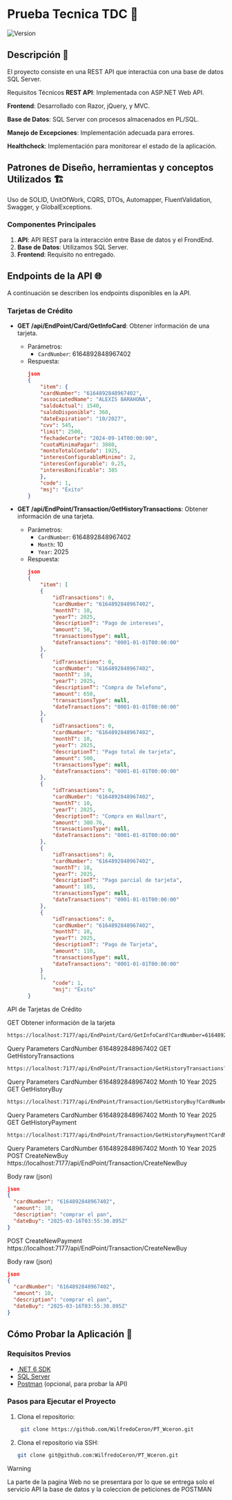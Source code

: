 # Prueba Tecnica TDC 🚀

![Version](https://img.shields.io/badge/version-1.0.0-blue)

## Descripción 📝
El proyecto consiste en una REST API que interactúa con una base de datos SQL Server.

Requisitos Técnicos
**REST API**: Implementada con ASP.NET Web API.

**Frontend**: Desarrollado con Razor, jQuery, y MVC.

**Base de Datos**: SQL Server con procesos almacenados en PL/SQL.

**Manejo de Excepciones**: Implementación adecuada para errores.

**Healthcheck**: Implementación para monitorear el estado de la aplicación.

## **Patrones de Diseño, herramientas y conceptos Utilizados 🏗️**
Uso de SOLID, UnitOfWork, CQRS, DTOs, Automapper, FluentValidation, Swagger, y GlobalExceptions.

### Componentes Principales
1. **API**: API REST para la interacción entre Base de datos y el FrondEnd.
2. **Base de Datos**: Utilizamos SQL Server.
3. **Frontend**: Requisito no entregado.

## **Endpoints de la API 🌐**

A continuación se describen los endpoints disponibles en la API.

### Tarjetas de Crédito
- **GET /api/EndPoint/Card/GetInfoCard**: Obtener información de una tarjeta.
  - Parámetros:
    - `CardNumber`: 6164892848967402
  - Respuesta:
    ```json
	json
    {
		"item": {
		"cardNumber": "6164892848967402",
		"associatedName": "ALEXIS BARAHONA",
		"saldoActual": 1540,
		"saldoDisponible": 360,
		"dateExpiration": "10/2027",
		"cvv": 545,
		"limit": 2500,
		"fechadeCorte": "2024-09-14T00:00:00",
		"cuotaMinimaPagar": 3080,
		"montoTotalContado": 1925,
		"interesConfigurableMinimo": 2,
		"interesConfigurable": 0.25,
		"interesBonificable": 385
		},
		"code": 1,
		"msj": "Éxito"
	}
    ```
	
- **GET /api/EndPoint/Transaction/GetHistoryTransactions**: Obtener información de una tarjeta.
  - Parámetros:
    - `CardNumber`: 6164892848967402
	- `Month`: 10
	- `Year`: 2025
  - Respuesta:
    ```json
	json
    {
		"item": [
		{
			"idTransactions": 0,
			"cardNumber": "6164892848967402",
			"monthT": 10,
			"yearT": 2025,
			"descriptionT": "Pago de intereses",
			"amount": 50,
			"transactionsType": null,
			"dateTransactions": "0001-01-01T00:00:00"
		},
		{
			"idTransactions": 0,
			"cardNumber": "6164892848967402",
			"monthT": 10,
			"yearT": 2025,
			"descriptionT": "Compra de Telefono",
			"amount": 650,
			"transactionsType": null,
			"dateTransactions": "0001-01-01T00:00:00"
		},
		{
			"idTransactions": 0,
			"cardNumber": "6164892848967402",
			"monthT": 10,
			"yearT": 2025,
			"descriptionT": "Pago total de tarjeta",
			"amount": 500,
			"transactionsType": null,
			"dateTransactions": "0001-01-01T00:00:00"
		},
		{
			"idTransactions": 0,
			"cardNumber": "6164892848967402",
			"monthT": 10,
			"yearT": 2025,
			"descriptionT": "Compra en Wallmart",
			"amount": 300.76,
			"transactionsType": null,
			"dateTransactions": "0001-01-01T00:00:00"
		},
		{
			"idTransactions": 0,
			"cardNumber": "6164892848967402",
			"monthT": 10,
			"yearT": 2025,
			"descriptionT": "Pago parcial de tarjeta",
			"amount": 185,
			"transactionsType": null,
			"dateTransactions": "0001-01-01T00:00:00"
		},
		{
			"idTransactions": 0,
			"cardNumber": "6164892848967402",
			"monthT": 10,
			"yearT": 2025,
			"descriptionT": "Pago de Tarjeta",
			"amount": 110,
			"transactionsType": null,
			"dateTransactions": "0001-01-01T00:00:00"
		}
		],
			"code": 1,
			"msj": "Éxito"
	}
    ```

API de Tarjetas de Crédito

GET
Obtener información de la tarjeta
```bash
https://localhost:7177/api/EndPoint/Card/GetInfoCard?CardNumber=6164892848967402
```

Query Parameters
CardNumber
6164892848967402
GET
GetHistoryTransactions
```bash
https://localhost:7177/api/EndPoint/Transaction/GetHistoryTransactions?CardNumber=6164892848967402&Month=10&Year=2025
```

Query Parameters
CardNumber
6164892848967402
Month
10
Year
2025
GET
GetHistoryBuy
```bash
https://localhost:7177/api/EndPoint/Transaction/GetHistoryBuy?CardNumber=6164892848967402&Month=10&Year=2025
```

Query Parameters
CardNumber
6164892848967402
Month
10
Year
2025
GET
GetHistoryPayment
```bash
https://localhost:7177/api/EndPoint/Transaction/GetHistoryPayment?CardNumber=6164892848967402&Month=10&Year=2025
```

Query Parameters
CardNumber
6164892848967402
Month
10
Year
2025
POST
CreateNewBuy
https://localhost:7177/api/EndPoint/Transaction/CreateNewBuy


Body
raw (json)
```json
json
{
  "cardNumber": "6164892848967402",
  "amount": 10,
  "description": "comprar el pan",
  "dateBuy": "2025-03-16T03:55:30.895Z"
}
```

POST
CreateNewPayment
https://localhost:7177/api/EndPoint/Transaction/CreateNewBuy


Body
raw (json)
```json
json
{
  "cardNumber": "6164892848967402",
  "amount": 10,
  "description": "comprar el pan",
  "dateBuy": "2025-03-16T03:55:30.895Z"
}
```
## **Cómo Probar la Aplicación 🧪**

### Requisitos Previos
- [.NET 6 SDK](https://dotnet.microsoft.com/download/dotnet/6.0)
- [SQL Server](https://www.microsoft.com/es-es/sql-server/sql-server-downloads)
- [Postman](https://www.postman.com/downloads/) (opcional, para probar la API)

### Pasos para Ejecutar el Proyecto
1. Clona el repositorio:
   ```bash
	git clone https://github.com/WilfredoCeron/PT_Wceron.git
	```
 
 2. Clona el repositorio via SSH:
	```bash
	git clone git@github.com:WilfredoCeron/PT_Wceron.git
	```
	
>[!WARNING]
>La parte de la pagina Web no se presentara por lo que se entrega solo el servicio API
>la base de datos y la coleccion de peticiones de POSTMAN 
